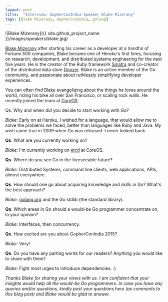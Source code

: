 ```yaml
---
layout: post
title:  "Interview: GopherConIndia Speaker Blake Mizerany"
tags: [Blake Mizerany, GopherConIndia, golang]
---
```


![Blake Mizerany]({{ site.github_project_name }}/images/speakers/blake.jpg)

[Blake Mizerany](https://twitter.com/bmizerany) after starting his career as a developer at a handful of Fortune 500 companies, Blake became one of Heroku's first hires, focusing on research, development, and distributed systems engineering for the next five years. He is the creator of the Ruby framework [Sinatra](http://www.sinatrarb.com/) and co-creator of the distributed data store [Doozer](https://github.com/ha/doozer). Blake is an active member of the Go community, and passionate about ruthlessly simplifying developer experiences.

You can often find Blake evangelizing about the things he loves around the world, riding his bike all over San Francisco, or scaling rock walls. He recently joined the team at [CoreOS](https://twitter.com/coreoslinux).

Qs. Why and when did you decide to start working with Go?

_Blake:_ Early on at Heroku, I wished for a language, that would allow me to solve the problems we faced, better than languages like Ruby and Java. My wish came true in 2009 when Go was released. I never looked back.

**Qs**. What are you currently working on?

_Blake:_ I'm currently working on [etcd](https://github.com/coreos/etcd) at CoreOS. 

**Qs**. Where do you see Go in the foreseeable future?

_Blake:_ Distributed Systems, command line clients, web applications, APIs, almost everywhere.

**Qs**. How should one go about acquiring knowledge and skills in Go? What's the best approach?

_Blake:_ [golang.org](http://golang.org/) and the Go stdlib (the standard library).

**Qs**. Which areas in Go should a would-be Go programmer concentrate on, in your opinion?

_Blake:_ Interfaces, then concurrency.

**Qs**. How excited are you about GopherConIndia 2015?

_Blake:_ Very!

**Qs**. Do you have any parting words for our readers? Anything you would like to share with them?

_Blake:_ Fight most urges to introduce dependencies. :)

_Thanks Blake for sharing your views with us. I am confident that your insights would help all the would-be Go programmers. In case you have any queries and/or questions, kindly post your questions here (as comments to this blog post) and Blake would be glad to answer._
